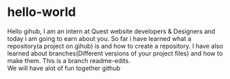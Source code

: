 # hello-world
Hello gihub, I am an intern at Quest website developers & Designers and today i am going to earn about you.
So far i have learned what a repository(a project on gihub) is and how to create a repository. 
I have also learned about branches(Different versions of your project files) and how to make them. 
This is a branch readme-edits.  
We will have alot of fun together github
